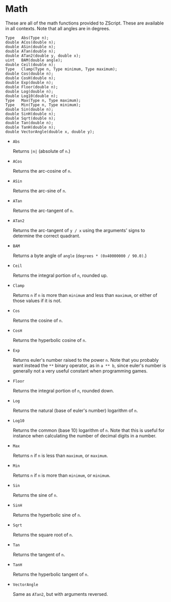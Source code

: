# Math

These are all of the math functions provided to ZScript. These are available in
all contexts. Note that all angles are in degrees.

```
Type   Abs(Type n);
double ACos(double n);
double ASin(double n);
double ATan(double n);
double ATan2(double y, double x);
uint   BAM(double angle);
double Ceil(double n);
Type   Clamp(Type n, Type minimum, Type maximum);
double Cos(double n);
double CosH(double n);
double Exp(double n);
double Floor(double n);
double Log(double n);
double Log10(double n);
Type   Max(Type n, Type maximum);
Type   Min(Type n, Type minimum);
double Sin(double n);
double SinH(double n);
double Sqrt(double n);
double Tan(double n);
double TanH(double n);
double VectorAngle(double x, double y);
```

- `Abs`

   Returns `|n|` (absolute of `n`.)

- `ACos`

   Returns the arc-cosine of `n`.

- `ASin`

   Returns the arc-sine of `n`.

- `ATan`

   Returns the arc-tangent of `n`.

- `ATan2`

   Returns the arc-tangent of `y / x` using the arguments' signs to determine
   the correct quadrant.

- `BAM`

   Returns a byte angle of `angle` (`degrees * (0x40000000 / 90.0)`.)

- `Ceil`

   Returns the integral portion of `n`, rounded up.

- `Clamp`

   Returns `n` if `n` is more than `minimum` and less than `maximum`, or either
   of those values if it is not.

- `Cos`

   Returns the cosine of `n`.

- `CosH`

   Returns the hyperbolic cosine of `n`.

- `Exp`

   Returns euler's number raised to the power `n`. Note that you probably want
   instead the `**` binary operator, as in `a ** b`, since euler's number is
   generally not a very useful constant when programming games.

- `Floor`

   Returns the integral portion of `n`, rounded down.

- `Log`

   Returns the natural (base of euler's number) logarithm of `n`.

- `Log10`

   Returns the common (base 10) logarithm of `n`. Note that this is useful for
   instance when calculating the number of decimal digits in a number.

- `Max`

   Returns `n` if `n` is less than `maximum`, or `maximum`.

- `Min`

   Returns `n` if `n` is more than `minimum`, or `minimum`.

- `Sin`

   Returns the sine of `n`.

- `SinH`

   Returns the hyperbolic sine of `n`.

- `Sqrt`

   Returns the square root of `n`.

- `Tan`

   Returns the tangent of `n`.

- `TanH`

   Returns the hyperbolic tangent of `n`.

- `VectorAngle`

   Same as `ATan2`, but with arguments reversed.

<!-- EOF -->
